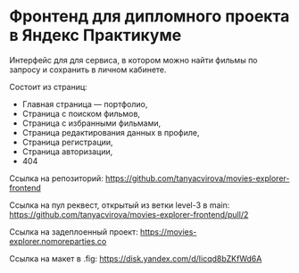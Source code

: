 # Фронтенд для дипломного проекта в Яндекс Практикуме

Интерфейс для для сервиса, в котором можно найти фильмы по запросу и сохранить в личном кабинете.

Состоит из страниц: 
* Главная страница — портфолио,
* Страница с поиском фильмов,
* Страница с избранными фильмами,
* Страница редактирования данных в профиле,
* Страница регистрации, 
* Страница авторизации,
* 404

Ссылка на репозиторий: https://github.com/tanyacvirova/movies-explorer-frontend

Ссылка на пул реквест, открытый из ветки level-3 в main: https://github.com/tanyacvirova/movies-explorer-frontend/pull/2

Ссылка на задеплоенный проект: https://movies-explorer.nomoreparties.co

Ссылка на макет в .fig: https://disk.yandex.com/d/Iicqd8bZKfWd6A 